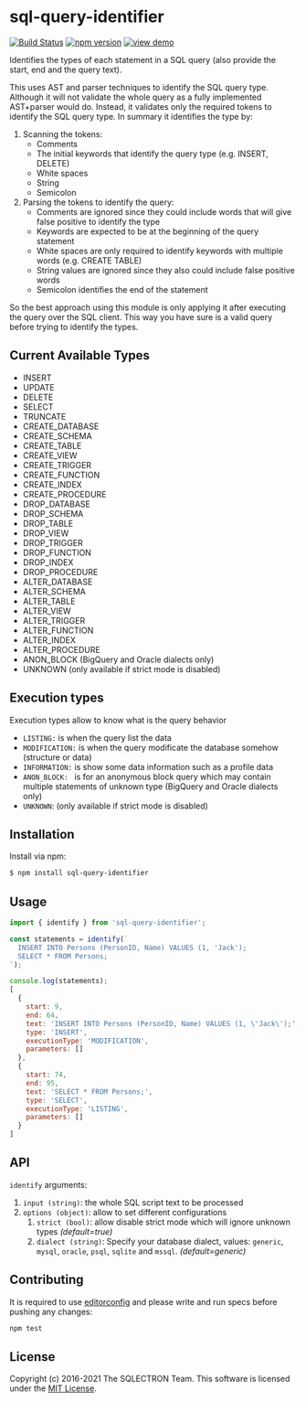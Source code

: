 sql-query-identifier
===================

[![Build Status](https://github.com/sqlectron/sql-query-identifier/workflows/Test/badge.svg?branch=master)](https://github.com/sqlectron/sql-query-identifier/actions?query=workflow%3ATest+branch%3Amaster)
[![npm version](https://badge.fury.io/js/sql-query-identifier.svg)](https://npmjs.com/package/sql-query-identifier)
[![view demo](https://img.shields.io/badge/view-demo-blue.svg)](https://sqlectron.github.io/sql-query-identifier/)

Identifies the types of each statement in a SQL query (also provide the start, end and the query text).

This uses AST and parser techniques to identify the SQL query type.
Although it will not validate the whole query as a fully implemented AST+parser would do.
Instead, it validates only the required tokens to identify the SQL query type. In summary it identifies the type by:

1. Scanning the tokens:
    * Comments
    * The initial keywords that identify the query type (e.g. INSERT, DELETE)
    * White spaces
    * String
    * Semicolon
1. Parsing the tokens to identify the query:
    * Comments are ignored since they could include words that will give false positive to identify the type
    * Keywords are expected to be at the beginning of the query statement
    * White spaces are only required to identify keywords with multiple words (e.g. CREATE TABLE)
    * String values are ignored since they also could include false positive words
    * Semicolon identifies the end of the statement

So the best approach using this module is only applying it after executing the query over the SQL client.
This way you have sure is a valid query before trying to identify the types.

## Current Available Types

* INSERT
* UPDATE
* DELETE
* SELECT
* TRUNCATE
* CREATE_DATABASE
* CREATE_SCHEMA
* CREATE_TABLE
* CREATE_VIEW
* CREATE_TRIGGER
* CREATE_FUNCTION
* CREATE_INDEX
* CREATE_PROCEDURE
* DROP_DATABASE
* DROP_SCHEMA
* DROP_TABLE
* DROP_VIEW
* DROP_TRIGGER
* DROP_FUNCTION
* DROP_INDEX
* DROP_PROCEDURE
* ALTER_DATABASE
* ALTER_SCHEMA
* ALTER_TABLE
* ALTER_VIEW
* ALTER_TRIGGER
* ALTER_FUNCTION
* ALTER_INDEX
* ALTER_PROCEDURE
* ANON_BLOCK (BigQuery and Oracle dialects only)
* UNKNOWN (only available if strict mode is disabled)

## Execution types

Execution types allow to know what is the query behavior

* `LISTING:` is when the query list the data
* `MODIFICATION:` is when the query modificate the database somehow (structure or data)
* `INFORMATION:` is show some data information such as a profile data
* `ANON_BLOCK: ` is for an anonymous block query which may contain multiple statements of unknown type (BigQuery and Oracle dialects only)
* `UNKNOWN`: (only available if strict mode is disabled)

## Installation

Install via npm:

```bash
$ npm install sql-query-identifier
```

## Usage

```js
import { identify } from 'sql-query-identifier';

const statements = identify(`
  INSERT INTO Persons (PersonID, Name) VALUES (1, 'Jack');
  SELECT * FROM Persons;
`);

console.log(statements);
[
  {
    start: 9,
    end: 64,
    text: 'INSERT INTO Persons (PersonID, Name) VALUES (1, \'Jack\');',
    type: 'INSERT',
    executionType: 'MODIFICATION',
    parameters: []
  },
  {
    start: 74,
    end: 95,
    text: 'SELECT * FROM Persons;',
    type: 'SELECT',
    executionType: 'LISTING',
    parameters: []
  }
]
```

## API

`identify` arguments:

1. `input (string)`: the whole SQL script text to be processed
1. `options (object)`: allow to set different configurations
    1. `strict (bool)`: allow disable strict mode which will ignore unknown types *(default=true)*
    2. `dialect (string)`: Specify your database dialect, values: `generic`, `mysql`, `oracle`, `psql`, `sqlite` and `mssql`. *(default=generic)*

## Contributing

It is required to use [editorconfig](https://editorconfig.org/) and please write and run specs before pushing any changes:

```js
npm test
```

## License

Copyright (c) 2016-2021 The SQLECTRON Team.
This software is licensed under the [MIT License](https://github.com/sqlectron/sql-query-identifier/blob/master/LICENSE).
